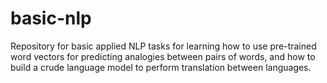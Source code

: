 # basic-nlp
Repository for basic applied NLP tasks for learning how to use pre-trained word vectors for predicting analogies between pairs of words, and how to build a crude language model to perform translation between languages.
